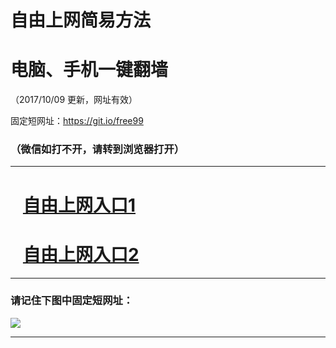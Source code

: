 ﻿# 自由上网简易方法

# 电脑、手机一键翻墙

（2017/10/09 更新，网址有效）

固定短网址：https://git.io/free99

### （微信如打不开，请转到浏览器打开）


***





# &nbsp;&nbsp; <a href="http://ft620615215.fwq-tz-1001.info/fwqtz01.html?t=100900112690 " target="_blank">自由上网入口1</a>
# &nbsp;&nbsp; <a href="http://ft982724528.fwq-tz-1002.info/fwqtz02.html?t=1009001152 " target="_blank">自由上网入口2</a>
***

### 请记住下图中固定短网址：

<img src="https://s3-us-west-2.amazonaws.com/fwq-1001/yjfq-20170905okok.png" /> 


***

